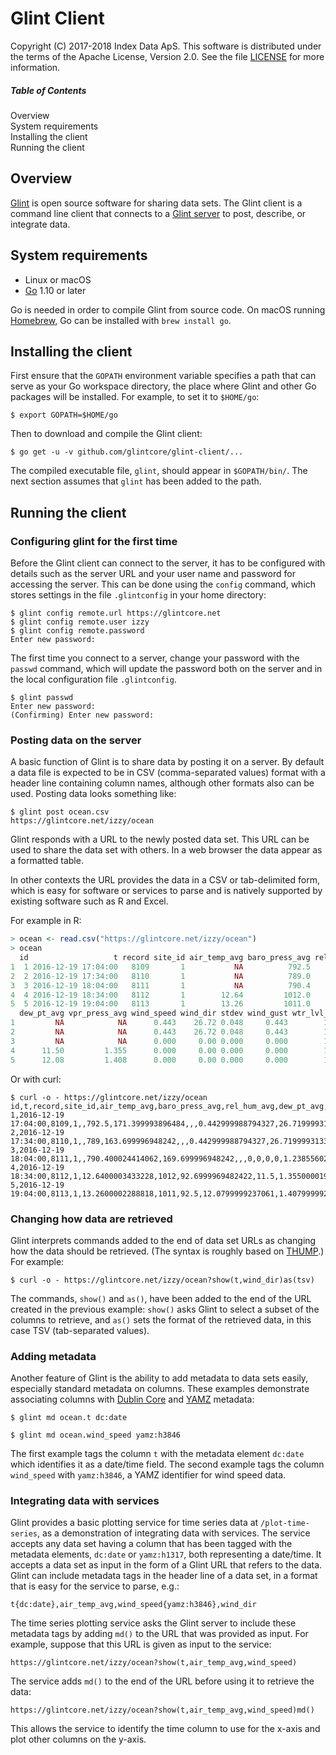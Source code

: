 
Glint Client
============

Copyright (C) 2017-2018 Index Data ApS.  This software is distributed under the
terms of the Apache License, Version 2.0.  See the file
[LICENSE](https://github.com/glintcore/glint-client/blob/master/LICENSE) for
more information.


##### Table of Contents  
Overview  
System requirements  
Installing the client  
Running the client  


Overview
--------

[Glint](https://glintcore.net) is open source software for sharing data
sets.  The Glint client is a command line client that connects to a [Glint
server](https://github.com/glintcore/glint-server) to post, describe, or
integrate data.


System requirements
-------------------

* Linux or macOS
* [Go](https://golang.org) 1.10 or later

Go is needed in order to compile Glint from source code.  On macOS running
[Homebrew](https://brew.sh/), Go can be installed with `brew install go`.


Installing the client
---------------------

First ensure that the `GOPATH` environment variable specifies a path
that can serve as your Go workspace directory, the place where Glint and
other Go packages will be installed.  For example, to set it to
`$HOME/go`:

```shell
$ export GOPATH=$HOME/go
```

Then to download and compile the Glint client:

```shell
$ go get -u -v github.com/glintcore/glint-client/...
```

The compiled executable file, `glint`, should appear in `$GOPATH/bin/`.  The
next section assumes that `glint` has been added to the path.


Running the client
------------------

### Configuring glint for the first time

Before the Glint client can connect to the server, it has to be
configured with details such as the server URL and your user name and
password for accessing the server.  This can be done using the
`config` command, which stores settings in the file `.glintconfig` in
your home directory:

```shell
$ glint config remote.url https://glintcore.net
$ glint config remote.user izzy
$ glint config remote.password
Enter new password:
```

The first time you connect to a server, change your password with the
`passwd` command, which will update the password both on the server
and in the local configuration file `.glintconfig`.


```shell
$ glint passwd
Enter new password:
(Confirming) Enter new password:
```

### Posting data on the server

A basic function of Glint is to share data by posting it on a server.
By default a data file is expected to be in CSV (comma-separated
values) format with a header line containing column names, although
other formats also can be used.  Posting data looks something like:

```shell
$ glint post ocean.csv
https://glintcore.net/izzy/ocean
```

Glint responds with a URL to the newly posted data set.  This URL can be
used to share the data set with others.  In a web browser the data appear as
a formatted table.

In other contexts the URL provides the data in a CSV or tab-delimited
form, which is easy for software or services to parse and is natively
supported by existing software such as R and Excel.

For example in R:

```r
> ocean <- read.csv("https://glintcore.net/izzy/ocean")
> ocean
  id                   t record site_id air_temp_avg baro_press_avg rel_hum_avg
1  1 2016-12-19 17:04:00   8109       1           NA          792.5       171.4
2  2 2016-12-19 17:34:00   8110       1           NA          789.0       163.7
3  3 2016-12-19 18:04:00   8111       1           NA          790.4       169.7
4  4 2016-12-19 18:34:00   8112       1        12.64         1012.0        92.7
5  5 2016-12-19 19:04:00   8113       1        13.26         1011.0        92.5
  dew_pt_avg vpr_press_avg wind_speed wind_dir stdev wind_gust wtr_lvl_avgreal
1         NA            NA      0.443    26.72 0.048     0.443        1.238093
2         NA            NA      0.443    26.72 0.048     0.443        1.237691
3         NA            NA      0.000     0.00 0.000     0.000        1.238556
4      11.50         1.355      0.000     0.00 0.000     0.000        1.237252
5      12.08         1.408      0.000     0.00 0.000     0.000        1.236872
```

Or with curl:

```shell
$ curl -o - https://glintcore.net/izzy/ocean
id,t,record,site_id,air_temp_avg,baro_press_avg,rel_hum_avg,dew_pt_avg,vpr_press_avg,wind_speed,wind_dir,stdev,wind_gust,wtr_lvl_avgreal
1,2016-12-19 17:04:00,8109,1,,792.5,171.399993896484,,,0.442999988794327,26.7199993133545,0.0480000004172325,0.442999988794327,1.2380930185318
2,2016-12-19 17:34:00,8110,1,,789,163.699996948242,,,0.442999988794327,26.7199993133545,0.0480000004172325,0.442999988794327,1.23769104480743
3,2016-12-19 18:04:00,8111,1,,790.400024414062,169.699996948242,,,0,0,0,0,1.23855602741241
4,2016-12-19 18:34:00,8112,1,12.6400003433228,1012,92.6999969482422,11.5,1.35500001907349,0,0,0,0,1.23725199699402
5,2016-12-19 19:04:00,8113,1,13.2600002288818,1011,92.5,12.0799999237061,1.40799999237061,0,0,0,0,1.23687195777893
```

### Changing how data are retrieved

Glint interprets commands added to the end of data set URLs as changing how the
data should be retrieved.  (The syntax is roughly based on
[THUMP](https://tools.ietf.org/html/draft-kunze-thump-03).) For example:

```shell
$ curl -o - https://glintcore.net/izzy/ocean?show(t,wind_dir)as(tsv)
```

The commands, `show()` and `as()`, have been added to the end of the
URL created in the previous example: `show()` asks Glint to select a
subset of the columns to retrieve, and `as()` sets the format of the
retrieved data, in this case TSV (tab-separated values).


### Adding metadata

Another feature of Glint is the ability to add metadata to data sets
easily, especially standard metadata on columns.  These examples
demonstrate associating columns with [Dublin
Core](http://dublincore.org) and
[YAMZ](https://github.com/nassar/yamz) metadata:

```shell
$ glint md ocean.t dc:date

$ glint md ocean.wind_speed yamz:h3846
```

The first example tags the column `t` with the metadata element
`dc:date` which identifies it as a date/time field.  The second
example tags the column `wind_speed` with `yamz:h3846`, a YAMZ
identifier for wind speed data.


### Integrating data with services

Glint provides a basic plotting service for time series data at
`/plot-time-series`, as a demonstration of integrating data with
services.  The service accepts any data set having a column that has
been tagged with the metadata elements, `dc:date` or `yamz:h1317`,
both representing a date/time.  It accepts a data set as input in the
form of a Glint URL that refers to the data.  Glint can include
metadata tags in the header line of a data set, in a format that is
easy for the service to parse, e.g.:

```
t{dc:date},air_temp_avg,wind_speed{yamz:h3846},wind_dir
```

The time series plotting service asks the Glint server to include these
metadata tags by adding `md()` to the URL that was provided as input.
For example, suppose that this URL is given as input to the service:

```http
https://glintcore.net/izzy/ocean?show(t,air_temp_avg,wind_speed)
```

The service adds `md()` to the end of the URL before using it to
retrieve the data:

```http
https://glintcore.net/izzy/ocean?show(t,air_temp_avg,wind_speed)md()
```

This allows the service to identify the time column to use for the
x-axis and plot other columns on the y-axis.


